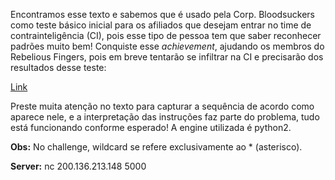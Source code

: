 Encontramos esse texto e sabemos que é usado pela Corp. Bloodsuckers como teste básico inicial para os afiliados que desejam entrar no time de contrainteligência (CI), pois esse tipo de pessoa tem que saber reconhecer padrões muito bem! Conquiste esse *achievement*, ajudando os membros do Rebelious Fingers, pois em breve tentarão se infiltrar na CI e precisarão dos resultados desse teste:

[Link](https://cloud.ufscar.br:8080/v1/AUTH_c93b694078064b4f81afd2266a502511/static.pwn2win.party/regexbaby_034fa13e17660024b26b6f570aa6b66bba446e2f837c052f012225190387bafa.tar.gz)



Preste muita atenção no texto para capturar a sequência de acordo como aparece nele, e a interpretação das instruções faz parte do problema, tudo está funcionando conforme esperado! A engine utilizada é python2.

**Obs:** No challenge, wildcard se refere exclusivamente ao * (asterisco).

**Server:** nc 200.136.213.148 5000
